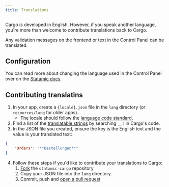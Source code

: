 ```yaml
---
title: Translations
---
```


Cargo is developed in English. However, if you speak another language, you're more than welcome to contribute translations back to Cargo.

Any validation messages on the frontend or text in the Control Panel can be translated.

## Configuration
You can read more about changing the language used in the Control Panel over on the [Statamic docs](https://statamic.dev/cp-translations#configuration).

## Contributing translatins
1. In your app, create a `{locale}.json` file in the `lang` directory (or `resources/lang` for older apps).
	* The locale should follow the [language code standard](https://www.science.co.il/language/Codes.php).
2. Find a list of the [translatable strings](https://github.com/search?q=repo%3Aduncanmcclean%2Fstatamic-cargo+__%28&type=code) by searching `__(` in Cargo's code. 
3. In the JSON file you created, ensure the key is the English text and the value is your translated text:

```json
{
	"Orders": "**Bestellungen**"
}
```

4. Follow these steps if you'd like to contribute your translations to Cargo:
	1. [Fork](https://github.com/duncanmcclean/statamic-cargo/fork) the `statamic-cargo` repository
	2. Copy your JSON file into the `lang` directory.
	3. Commit, push and [open a pull request](https://github.com/duncanmcclean/statamic-cargo/pulls)
